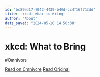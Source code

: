 ```yaml
---
id: "bc89ed17-7042-4439-b40d-cc4716f713dd"
title: "xkcd: What to Bring"
author: "About"
date_saved: "2024-05-10 14:50:38"
---
```


# xkcd: What to Bring
#Omnivore

[Read on Omnivore](https://omnivore.app/me/xkcd-what-to-bring-18f62c456b6)
[Read Original](https://xkcd.com/1890/)

